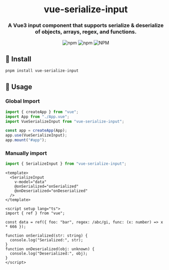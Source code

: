 <h1 align="center">vue-serialize-input</h1>

<h3 align="center">A Vue3 input component that supports <b>serialize & deserialize</b> of objects, arrays, regex, and functions.</h3>

<div align="center">

![npm](https://img.shields.io/npm/v/vue-serialize-input?style=flat-square)
![npm](https://img.shields.io/npm/dt/vue-serialize-input?style=flat-square)
![NPM](https://img.shields.io/npm/l/vue-serialize-input?style=flat-square)

</div>

## 🚀 Install

```bash
pnpm install vue-serialize-input
```

## 🚀 Usage

### Global Import

```ts
import { createApp } from "vue";
import App from "./App.vue";
import VueSerializeInput from "vue-serialize-input";

const app = createApp(App);
app.use(VueSerializeInput);
app.mount("#app");
```

### Manually import

```ts
import { SerializeInput } from "vue-serialize-input";
```

```vue
<template>
  <SerializeInput
    v-model="data"
    @onSerialized="onSerialized"
    @onDeserialized="onDeserialized"
  />
</template>

<script setup lang="ts">
import { ref } from "vue";

const data = ref({ foo: "bar", regex: /abc/gi, func: (x: number) => x * 666 });

function onSerialized(str: string) {
  console.log("Serialized:", str);
}
function onDeserialized(obj: unknown) {
  console.log("Deserialized:", obj);
}
</script>
```
